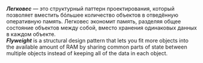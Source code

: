 ***Легковес*** — это структурный паттерн проектирования, который позволяет вместить бóльшее количество объектов в отведённую оперативную память. Легковес экономит память, разделяя общее состояние объектов между собой, вместо хранения одинаковых данных в каждом объекте.\
***Flyweight*** is a structural design pattern that lets you fit more objects into the available amount of RAM by sharing common parts of state between multiple objects instead of keeping all of the data in each object.
